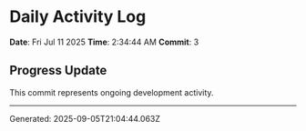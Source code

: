 # Daily Activity Log

**Date**: Fri Jul 11 2025
**Time**: 2:34:44 AM
**Commit**: 3

## Progress Update

This commit represents ongoing development activity.

---
Generated: 2025-09-05T21:04:44.063Z
